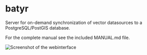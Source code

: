 # batyr

Server for on-demand synchronization of vector datasources to a PostgreSQL/PostGIS database.

For the complete manual see the included MANUAL.md file.

![Screenshot of the webinterface](http://nmandery.github.io/batyr/images/screenshot_status_75.png)
